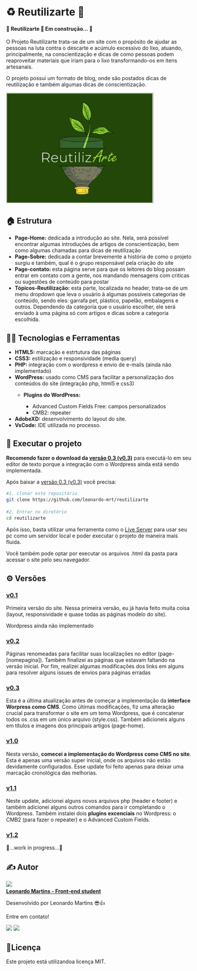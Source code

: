 <h1> ♻️ Reutilizarte 🎨 </h1>
<h4> 
	🚧  Reutilizarte 🚀 Em construção...  🚧
</h4>
<p>O Projeto Reutilizarte trata-se de um site com o propósito de ajudar as pessoas na luta contra o descarte e acúmulo excessivo do lixo, atuando, principalmente, na conscientização e dicas de como pessoas podem reaproveitar materiais que iriam para o lixo transformando-os em itens artesanais.</p>

<p>O projeto possui um formato de blog, onde são postados dicas de reutilização e também algumas dicas de conscientização.</p>
<img src="/wp-content/themes/reutilizarte/screenshot.png" width="400px" max-width="400px" min-width="250px">

<!------------------------------------------------------------------->

<h2>🏠 Estrutura</h2>
<ul>
  <li><b>Page-Home:</b> dedicada a introdução ao site. Nela, será possível encontrar algumas introduções de artigos de conscientização, bem como algumas chamadas para dicas de reutilização</li>
  <li><b>Page-Sobre:</b> dedicada a contar brevemente a história de como o projeto surgiu e também, qual é o grupo responsável pela criação do site</li>
  <li><b>Page-contato: </b> esta página serve para que os leitores do blog possam entrar em contato com a gente, nos mandando mensagens com criticas ou sugestões de conteúdo para postar</li>
  <li><b>Tópicos-Reutilização:</b> esta parte, localizada no header, trata-se de um menu dropdown que leva o usuário à algumas possíveis categorias de conteúdo, sendo eles: garrafa pet, plástico, papelão, embalagens e outros. Dependendo da categoria que o usuário escolher, ele será enviado à uma página só com artigos e dicas sobre a categoria escolhida.</li>
</ul>

<!------------------------------------------------------------------->

<h2> 👨‍💻 Tecnologias e Ferramentas</h2>
<ul>
 <li><b>HTML5:</b> marcação e estrtutura das páginas</li>
 <li><b>CSS3:</b> estilização e responsividade (media query)</li>
 <li><b>PHP:</b> integração com o wordpress e envio de e-mails (ainda não implementado)</li>
 <li><b>WordPress:</b> usado como CMS para facilitar a personalização dos conteúdos do site (integração php, html5 e css3)</li>
  <ul>
   <li><b>Plugins do WordPress:</b></li>
   <ul>
    <li>Advanced Custom Fields Free: campos personalizados</li>
    <li>CMB2: repeater</li>
   </ul>
  </ul>
 <li><b>AdobeXD:</b> desenvolvimento do layout do site.</li>
 <li><b>VsCode:</b> IDE utilizada no processo.</li>
</ul>

<!------------------------------------------------------------------->

<h2>🔧 Executar o projeto</h2>
<p><b>Recomendo fazer o download da <a href="https://github.com/leonardo-mrt/reutilizarte/releases/tag/v0.3">versão 0.3 (v0.3)</a></b> para executá-lo em seu editor de texto porque a integração com o Wordpress ainda está sendo implementada.</p>
<p> Após baixar a <a href="https://github.com/leonardo-mrt/reutilizarte/releases/tag/v0.3">versão 0.3 (v0.3)</a> você precisa:</p>

```sh
#1. clonar este repositório
git clone https://github.com/leonardo-mrt/reutilizarte

#2. Entrar no diretório
cd reutilizarte
```

<p> Após isso, basta utilizar uma ferramenta como o <a href="https://marketplace.visualstudio.com/items?itemName=ritwickdey.LiveServer">Live Server</a> para usar seu pc como um servidor local e poder executar o projeto de maneira mais fluida.</p>
<p> Você também pode optar por executar os arquivos .html da pasta para acessar o site pelo seu navegador. </p>

<!------------------------------------------------------------------->

<h2>⚙️ Versões</h2>

<h3><a href="https://github.com/leonardo-mrt/reutilizarte/releases/tag/v0.1">v0.1</a></h3>
<p>Primeira versão do site. Nessa primeira versão, eu já havia feito muita coisa  (layout, responsividade e quase todas as páginas modelo do site).</p>
<p> Wordpress ainda não implementado</p>

<h3><a href="https://github.com/leonardo-mrt/reutilizarte/releases/tag/v0.2">v0.2</a></h3>
<p>Páginas renomeadas para facilitar suas localizações no editor (page-[nomepagina]). Também finalizei as páginas que estavam faltando na versão inicial. Por fim, realizei algumas modificações dos links em alguns para resolver alguns issues de envios para páginas erradas</p>

<h3><a href="https://github.com/leonardo-mrt/reutilizarte/releases/tag/v0.3">v0.3</a></h3>
<p>Esta é a última atualização antes de começar a implementação da <b>interface Worpress como CMS</b>. Como últimas modificações, fiz uma alteração crucial para transformar o site em um tema Wordpress, que é concatenar todos os .css em um único arquivo (style.css). Também adicioneis alguns em títulos e imagens dos principais artigos (page-home).</p>

<h3><a href="https://github.com/leonardo-mrt/reutilizarte/releases/tag/v1.0">v1.0</a></h3>
<p>Nesta versão, <b>comecei a implementação do Wordpress como CMS no site</b>. Esta é apenas uma versão super inicial, onde os arquivos não estão devidamente configurados. Esse update foi feito apenas para deixar uma marcação cronológica das melhorias.</p>

<h3><a href="https://github.com/leonardo-mrt/reutilizarte/releases/tag/v1.1">v1.1</a></h3>
<p>Neste update, adicionei alguns novos arquivos php (header e footer) e também adicionei alguns outros comandos para ir completando o Wordpress. Também instalei dois <b>plugins excenciais</b> no Wordpress: o CMB2 (para fazer o repeater) e o Advanced Custom Fields.</p>

<h3><a href="https://github.com/leonardo-mrt/reutilizarte/releases/tag/v1.2">v1.2</a></h3>
<p>🚧...work in progress...🚧</p>

<!------------------------------------------------------------------->

<h2>✍️ Autor</h2>
<a href="https://github.com/leonardo-mrt"><img src="https://avatars.githubusercontent.com/leonardo-mrt" width="150px"></a>
<br />
<a href="https://github.com/leonardo-mrt"><b>Leonardo Martins - Front-end student</b></a>
<p> Desenvolvido por Leonardo Martins 😎👍</p>
<p> Entre em contato!</p>
<p align="left">
  <code><a href="mailto:sleonardo.mrt@gmail.com"><img src="https://img.shields.io/badge/Gmail-D14836?style=for-the-badge&logo=gmail&logoColor=white" alt""></a></code>
  <code><a href="https://www.linkedin.com/in/nardoleo/"><img src="https://img.shields.io/badge/LinkedIn-0077B5?style=for-the-badge&logo=linkedin&logoColor=white" alt""></a></code>
</p>

<!------------------------------------------------------------------->

<h2>📝Licença</h2>
<p> Este projeto está utilizandoa licença MIT.</p>
